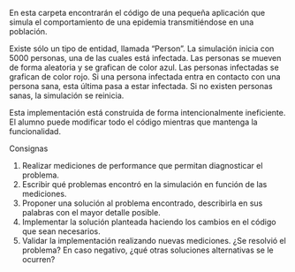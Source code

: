 En esta carpeta encontrarán el código de una pequeña aplicación que simula el comportamiento de una epidemia transmitiéndose en una población.

Existe sólo un tipo de entidad, llamada “Person”. La simulación inicia con 5000 personas, una de las cuales está infectada.
Las personas se mueven de forma aleatoria y se grafican de color azul. Las personas infectadas se grafican de color rojo.
Si una persona infectada entra en contacto con una persona sana, esta última pasa a estar infectada.
Si no existen personas sanas, la simulación se reinicia.

Esta implementación está construida de forma intencionalmente ineficiente. El alumno puede modificar todo el código
mientras que mantenga la funcionalidad.

Consignas
1. Realizar mediciones de performance que permitan diagnosticar el problema.
2. Escribir qué problemas encontró en la simulación en función de las mediciones.
3. Proponer una solución al problema encontrado, describirla en sus palabras con el mayor detalle posible.
4. Implementar la solución planteada haciendo los cambios en el código que sean necesarios.
5. Validar la implementación realizando nuevas mediciones. ¿Se resolvió el problema? En caso negativo, ¿qué otras soluciones alternativas se le ocurren?
